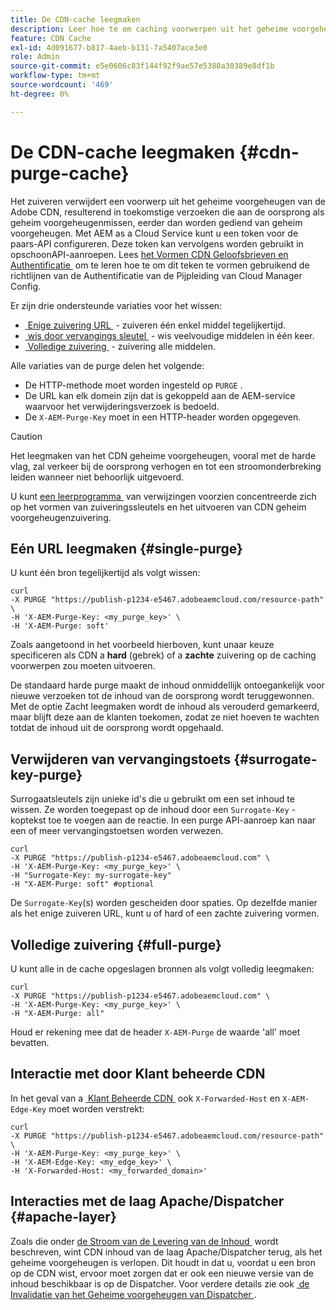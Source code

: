 ```yaml
---
title: De CDN-cache leegmaken
description: Leer hoe te om caching voorwerpen uit het geheime voorgeheugen van de Adobe CDN te verwijderen door het zuiveren API Symbolisch te vormen dat dan in API vraag kan worden gebruikt.
feature: CDN Cache
exl-id: 4d091677-b817-4aeb-b131-7a5407ace3e0
role: Admin
source-git-commit: e5e0606c83f144f92f9ae57e5380a30389e8df1b
workflow-type: tm+mt
source-wordcount: '469'
ht-degree: 0%

---
```


# De CDN-cache leegmaken {#cdn-purge-cache}

Het zuiveren verwijdert een voorwerp uit het geheime voorgeheugen van de Adobe CDN, resulterend in toekomstige verzoeken die aan de oorsprong als geheim voorgeheugenmissen, eerder dan worden gediend van geheim voorgeheugen.
Met AEM as a Cloud Service kunt u een token voor de paars-API configureren. Deze token kan vervolgens worden gebruikt in opschoonAPI-aanroepen. Lees [&#x200B; het Vormen CDN Geloofsbrieven en Authentificatie &#x200B;](/help/implementing/dispatcher/cdn-credentials-authentication.md#purge-API-token) om te leren hoe te om dit teken te vormen gebruikend de richtlijnen van de Authentificatie van de Pijpleiding van Cloud Manager Config.

Er zijn drie ondersteunde variaties voor het wissen:

* [&#x200B; Enige zuivering URL &#x200B;](#single-purge) - zuiveren één enkel middel tegelijkertijd.
* [&#x200B; wis door vervangings sleutel &#x200B;](#surrogate-key-purge) - wis veelvoudige middelen in één keer.
* [&#x200B; Volledige zuivering &#x200B;](#full-purge) - zuivering alle middelen.

Alle variaties van de purge delen het volgende:

* De HTTP-methode moet worden ingesteld op `PURGE` .
* De URL kan elk domein zijn dat is gekoppeld aan de AEM-service waarvoor het verwijderingsverzoek is bedoeld.
* De `X-AEM-Purge-Key` moet in een HTTP-header worden opgegeven.

>[!CAUTION]
>Het leegmaken van het CDN geheime voorgeheugen, vooral met de harde vlag, zal verkeer bij de oorsprong verhogen en tot een stroomonderbreking leiden wanneer niet behoorlijk uitgevoerd.

U kunt [&#x200B; een leerprogramma &#x200B;](https://experienceleague.adobe.com/nl/docs/experience-manager-learn/cloud-service/caching/how-to/purge-cache) van verwijzingen voorzien concentreerde zich op het vormen van zuiveringssleutels en het uitvoeren van CDN geheim voorgeheugenzuivering.

## Eén URL leegmaken {#single-purge}

U kunt één bron tegelijkertijd als volgt wissen:

```
curl
-X PURGE "https://publish-p1234-e5467.adobeaemcloud.com/resource-path" \
-H 'X-AEM-Purge-Key: <my_purge_key>' \
-H 'X-AEM-Purge: soft'
```

Zoals aangetoond in het voorbeeld hierboven, kunt u **&#x200B;**&#x200B;naar keuze specificeren als CDN a **hard** (gebrek) of a **zachte** zuivering op de caching voorwerpen zou moeten uitvoeren.

De standaard harde purge maakt de inhoud onmiddellijk ontoegankelijk voor nieuwe verzoeken tot de inhoud van de oorsprong wordt teruggewonnen. Met de optie Zacht leegmaken wordt de inhoud als verouderd gemarkeerd, maar blijft deze aan de klanten toekomen, zodat ze niet hoeven te wachten totdat de inhoud uit de oorsprong wordt opgehaald.

## Verwijderen van vervangingstoets {#surrogate-key-purge}

Surrogaatsleutels zijn unieke id&#39;s die u gebruikt om een set inhoud te wissen. Ze worden toegepast op de inhoud door een `Surrogate-Key` -koptekst toe te voegen aan de reactie. In een purge API-aanroep kan naar een of meer vervangingstoetsen worden verwezen.

```
curl
-X PURGE "https://publish-p1234-e5467.adobeaemcloud.com" \
-H 'X-AEM-Purge-Key: <my_purge_key>' \
-H "Surrogate-Key: my-surrogate-key"
-H "X-AEM-Purge: soft" #optional
```

De `Surrogate-Key`(s) worden gescheiden door spaties. Op dezelfde manier als het enige zuiveren URL, kunt u of hard of een zachte zuivering vormen.

## Volledige zuivering {#full-purge}

U kunt alle in de cache opgeslagen bronnen als volgt volledig leegmaken:

```
curl
-X PURGE "https://publish-p1234-e5467.adobeaemcloud.com" \
-H 'X-AEM-Purge-Key: <my_purge_key>' \
-H "X-AEM-Purge: all"
```

Houd er rekening mee dat de header `X-AEM-Purge` de waarde &#39;all&#39; moet bevatten.

## Interactie met door Klant beheerde CDN

In het geval van a [&#x200B; Klant Beheerde CDN &#x200B;](/help/implementing/dispatcher/cdn.md#point-to-point-CDN) ook `X-Forwarded-Host` en `X-AEM-Edge-Key` moet worden verstrekt:

```
curl
-X PURGE "https://publish-p1234-e5467.adobeaemcloud.com/resource-path" \
-H 'X-AEM-Purge-Key: <my_purge_key>' \
-H 'X-AEM-Edge-Key: <my_edge_key>' \
-H 'X-Forwarded-Host: <my_forwarded_domain>'
```


## Interacties met de laag Apache/Dispatcher {#apache-layer}

Zoals die onder [&#x200B; de Stroom van de Levering van de Inhoud &#x200B;](/help/implementing/dispatcher/overview.md) wordt beschreven, wint CDN inhoud van de laag Apache/Dispatcher terug, als het geheime voorgeheugen is verlopen. Dit houdt in dat u, voordat u een bron op de CDN wist, ervoor moet zorgen dat er ook een nieuwe versie van de inhoud beschikbaar is op de Dispatcher. Voor verdere details zie ook [&#x200B; de Invalidatie van het Geheime voorgeheugen van Dispatcher &#x200B;](/help/implementing/dispatcher/caching.md#disp).
